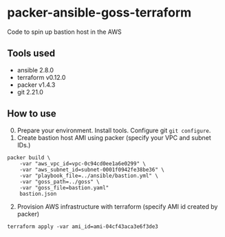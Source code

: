 # packer-ansible-goss-terraform
Code to spin up bastion host in the AWS

## Tools used
- ansible 2.8.0
- terraform v0.12.0
- packer v1.4.3
- git 2.21.0

## How to use
0. Prepare your environment. Install tools. Configure git `git configure`.
1. Create bastion host AMI using packer (specify your VPC and subnet IDs.)
```
packer build \
    -var "aws_vpc_id=vpc-0c94cd0ee1a6e0299" \
    -var "aws_subnet_id=subnet-0001f0942fe38be36" \
    -var "playbook_file=../ansible/bastion.yml" \
    -var "goss_path=../goss" \
    -var "goss_file=bastion.yaml"
    bastion.json
```

2. Provision AWS infrastructure with terraform (specify AMI id created by packer)
```
terraform apply -var ami_id=ami-04cf43aca3e6f3de3
```
